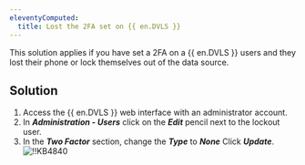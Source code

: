 ```yaml
---
eleventyComputed:
  title: Lost the 2FA set on {{ en.DVLS }}
---
```

This solution applies if you have set a 2FA on a {{ en.DVLS }} users and they lost their phone or lock themselves out of the data source.
## Solution
1. Access the {{ en.DVLS }} web interface with an administrator account.
1. In ***Administration - Users*** click on the ***Edit*** pencil next to the lockout user.
1. In the ***Two Factor*** section, change the ***Type*** to ***None*** Click ***Update***.  
![!!KB4840](https://webdevolutions.azureedge.net/docs/en/kb/KB4840.png)
